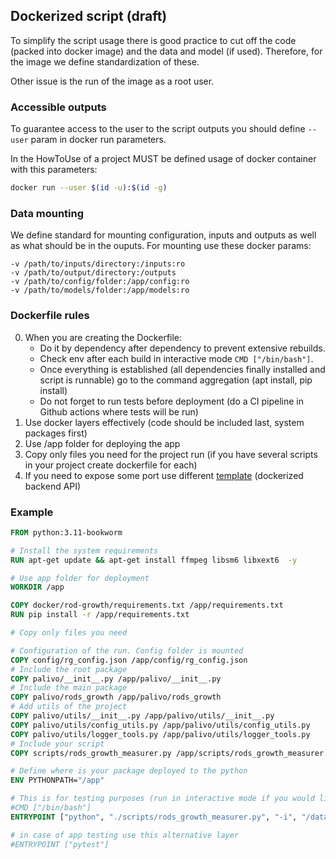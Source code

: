 ## Dockerized script (draft)

To simplify the script usage there is good practice to cut off the code (packed into docker image) and the data and model (if used). Therefore, for the image we define standardization of these.

Other issue is the run of the image as a root user.

### Accessible outputs

To guarantee access to the user to the script outputs you should define `--user` param in docker run parameters.

In the HowToUse of a project MUST be defined usage of docker container with this parameters:
```bash
docker run --user $(id -u):$(id -g) 
```

### Data mounting
We define standard for mounting configuration, inputs and outputs as well as what should be in the ouputs. For mounting use these docker params:
```
-v /path/to/inputs/directory:/inputs:ro
-v /path/to/output/directory:/outputs
-v /path/to/config/folder:/app/config:ro
-v /path/to/models/folder:/app/models:ro
```

### Dockerfile rules

0) When you are creating the Dockerfile:
   - Do it by dependency after dependency to prevent extensive rebuilds. 
   - Check env after each build in interactive mode `CMD ["/bin/bash"]`. 
   - Once everything is established (all dependencies finally installed and script is runnable) go to the command aggregation (apt install, pip install)
   - Do not forget to run tests before deployment (do a CI pipeline in Github actions where tests will be run)
1) Use docker layers effectively (code should be included last, system packages first)
2) Use /app folder for deploying the app
3) Copy only files you need for the project run (if you have several scripts in your project create dockerfile for each)
4) If you need to expose some port use different [template](templates.md) (dockerized backend API)

### Example

```dockerfile
FROM python:3.11-bookworm

# Install the system requirements
RUN apt-get update && apt-get install ffmpeg libsm6 libxext6  -y

# Use app folder for deployment
WORKDIR /app

COPY docker/rod-growth/requirements.txt /app/requirements.txt
RUN pip install -r /app/requirements.txt

# Copy only files you need

# Configuration of the run. Config folder is mounted
COPY config/rg_config.json /app/config/rg_config.json
# Include the root package
COPY palivo/__init__.py /app/palivo/__init__.py
# Include the main package
COPY palivo/rods_growth /app/palivo/rods_growth
# Add utils of the project
COPY palivo/utils/__init__.py /app/palivo/utils/__init__.py
COPY palivo/utils/config_utils.py /app/palivo/utils/config_utils.py
COPY palivo/utils/logger_tools.py /app/palivo/utils/logger_tools.py
# Include your script
COPY scripts/rods_growth_measurer.py /app/scripts/rods_growth_measurer.py

# Define where is your package deployed to the python
ENV PYTHONPATH="/app"

# This is for testing purposes (run in interactive mode if you would like to check your env)
#CMD ["/bin/bash"]
ENTRYPOINT ["python", "./scripts/rods_growth_measurer.py", "-i", "/data/inputs", "-o", "/data/outputs", "--parallel"]

# in case of app testing use this alternative layer
#ENTRYPOINT ["pytest"]
```